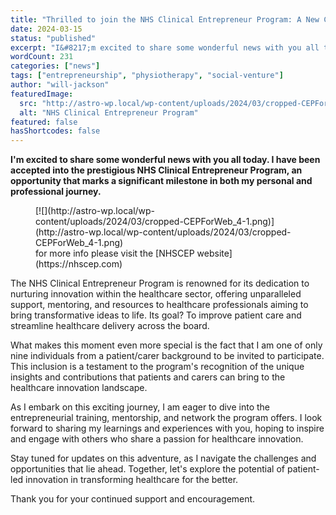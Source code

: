 ```yaml
---
title: "Thrilled to join the NHS Clinical Entrepreneur Program: A New Chapter Begins"
date: 2024-03-15
status: "published"
excerpt: "I&#8217;m excited to share some wonderful news with you all today. I have been accepted into the prestigious NHS Clinical Entrepreneur Program, an opportunity that marks a significant milestone in both my personal and professional journey. The NHS Clinical Entrepreneur Program is renowned for its dedication to nurturing innovation within the healthcare sector, offering unparalleled [&hellip;]"
wordCount: 231
categories: ["news"]
tags: ["entrepreneurship", "physiotherapy", "social-venture"]
author: "will-jackson"
featuredImage:
  src: "http://astro-wp.local/wp-content/uploads/2024/03/cropped-CEPForWeb_4-1.png"
  alt: "NHS Clinical Entrepreneur Program"
featured: false
hasShortcodes: false
---
```


**I'm excited to share some wonderful news with you all today. I have been accepted into the prestigious NHS Clinical Entrepreneur Program, an opportunity that marks a significant milestone in both my personal and professional journey.**

<div ><figure >[![](http://astro-wp.local/wp-content/uploads/2024/03/cropped-CEPForWeb_4-1.png)](http://astro-wp.local/wp-content/uploads/2024/03/cropped-CEPForWeb_4-1.png)<figcaption>for more info please visit the [NHSCEP website](https://nhscep.com)</figcaption></figure></div>

The NHS Clinical Entrepreneur Program is renowned for its dedication to nurturing innovation within the healthcare sector, offering unparalleled support, mentoring, and resources to healthcare professionals aiming to bring transformative ideas to life. Its goal? To improve patient care and streamline healthcare delivery across the board.

What makes this moment even more special is the fact that I am one of only nine individuals from a patient/carer background to be invited to participate. This inclusion is a testament to the program's recognition of the unique insights and contributions that patients and carers can bring to the healthcare innovation landscape.

As I embark on this exciting journey, I am eager to dive into the entrepreneurial training, mentorship, and network the program offers. I look forward to sharing my learnings and experiences with you, hoping to inspire and engage with others who share a passion for healthcare innovation.

Stay tuned for updates on this adventure, as I navigate the challenges and opportunities that lie ahead. Together, let's explore the potential of patient-led innovation in transforming healthcare for the better.

Thank you for your continued support and encouragement.